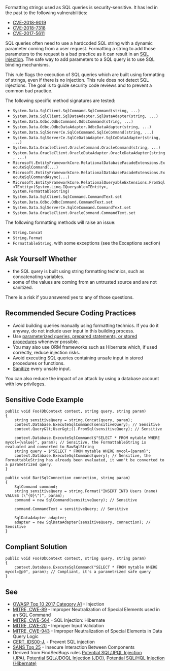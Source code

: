 
Formatting strings used as SQL queries is security-sensitive. It has led in the past to the following vulnerabilities:

- [CVE-2018-9019](http://cve.mitre.org/cgi-bin/cvename.cgi?name=CVE-2018-9019)
- [CVE-2018-7318](http://cve.mitre.org/cgi-bin/cvename.cgi?name=CVE-2018-7318)
- [CVE-2017-5611](http://cve.mitre.org/cgi-bin/cvename.cgi?name=CVE-2017-5611)


SQL queries often need to use a hardcoded SQL string with a dynamic parameter coming from a user request. Formatting a string to add those parameters to the request is a bad practice as it can result in an [SQL injection](https://www.owasp.org/index.php/SQL_Injection). The safe way to add parameters to a SQL query is to use SQL binding mechanisms.

This rule flags the execution of SQL queries which are built using formatting of strings, even if there is no injection. This rule does not detect SQL injections. The goal is to guide security code reviews and to prevent a common bad practice.

The following specific method signatures are tested:

- `System.Data.SqlClient.SqlCommand.SqlCommand(string, ...)`
- `System.Data.SqlClient.SqlDataAdapter.SqlDataAdapter(string, ...)`
- `System.Data.Odbc.OdbcCommand.OdbcCommand(string, ...)`
- `System.Data.Odbc.OdbcDataAdapter.OdbcDataAdapter(string, ...)`
- `System.Data.SqlServerCe.SqlCeCommand.SqlCeCommand(string, ...)`
- `System.Data.SqlServerCe.SqlCeDataAdapter.SqlCeDataAdapter(string, ...)`
- `System.Data.OracleClient.OracleCommand.OracleCommand(string, ...)`
- `System.Data.OracleClient.OracleDataAdapter.OracleDataAdapter(string, ...)`
- `Microsoft.EntityFrameworkCore.RelationalDatabaseFacadeExtensions.ExecuteSqlCommand(...)`
- `Microsoft.EntityFrameworkCore.RelationalDatabaseFacadeExtensions.ExecuteSqlCommandAsync(...)`
- `Microsoft.EntityFrameworkCore.RelationalQueryableExtensions.FromSql<TEntity>(System.Linq.IQueryable<TEntity>,
  System.FormattableString)`
- `System.Data.SqlClient.SqlCommand.CommandText.set`
- `System.Data.Odbc.OdbcCommand.CommandText.set`
- `System.Data.SqlServerCe.SqlCeCommand.CommandText.set`
- `System.Data.OracleClient.OracleCommand.CommandText.set`


The following formatting methods will raise an issue:

- `String.Concat`
- `String.Format`
- `FormattableString`, with some exceptions (see the Exceptions section)


## Ask Yourself Whether

- the SQL query is built using string formatting technics, such as concatenating variables.
- some of the values are coming from an untrusted source and are not sanitized.


There is a risk if you answered yes to any of those questions.

## Recommended Secure Coding Practices

- Avoid building queries manually using formatting technics. If you do it anyway, do not include user input in this building process.
- Use [parameterized queries, prepared statements, or stored<br>  procedures](https://www.owasp.org/index.php/Query_Parameterization_Cheat_Sheet) whenever possible.
- You may also use ORM frameworks such as Hibernate which, if used correctly, reduce injection risks.
- Avoid executing SQL queries containing unsafe input in stored procedures or functions.
- [Sanitize](https://www.owasp.org/index.php/Input_Validation_Cheat_Sheet) every unsafe input.


You can also reduce the impact of an attack by using a database account with low privileges.

## Sensitive Code Example


    public void Foo(DbContext context, string query, string param)
    {
        string sensitiveQuery = string.Concat(query, param);
        context.Database.ExecuteSqlCommand(sensitiveQuery); // Sensitive
        context.Query&lt;User&gt;().FromSql(sensitiveQuery); // Sensitive
    
        context.Database.ExecuteSqlCommand($"SELECT * FROM mytable WHERE mycol={value}", param); // Sensitive, the FormattableString is evaluated and converted to RawSqlString
        string query = $"SELECT * FROM mytable WHERE mycol={param}";
        context.Database.ExecuteSqlCommand(query); // Sensitive, the FormattableString has already been evaluated, it won't be converted to a parametrized query.
    }
    
    public void Bar(SqlConnection connection, string param)
    {
        SqlCommand command;
        string sensitiveQuery = string.Format("INSERT INTO Users (name) VALUES (\"{0}\")", param);
        command = new SqlCommand(sensitiveQuery); // Sensitive
    
        command.CommandText = sensitiveQuery; // Sensitive
    
        SqlDataAdapter adapter;
        adapter = new SqlDataAdapter(sensitiveQuery, connection); // Sensitive
    }


## Compliant Solution


    public void Foo(DbContext context, string query, string param)
    {
        context.Database.ExecuteSqlCommand("SELECT * FROM mytable WHERE mycol=@p0", param); // Compliant, it's a parametrized safe query
    }


## See

- [OWASP Top 10 2017 Category A1](https://www.owasp.org/index.php/Top_10-2017_A1-Injection) - Injection
- [MITRE, CWE-89](http://cwe.mitre.org/data/definitions/89) - Improper Neutralization of Special Elements used in an SQL Command
- [MITRE, CWE-564](http://cwe.mitre.org/data/definitions/564.html) - SQL Injection: Hibernate
- [MITRE, CWE-20](http://cwe.mitre.org/data/definitions/20.html) - Improper Input Validation
- [MITRE, CWE-943](http://cwe.mitre.org/data/definitions/943.html) - Improper Neutralization of Special Elements in Data Query Logic<br>
- [CERT, IDS00-J.](https://www.securecoding.cert.org/confluence/x/PgIRAg) - Prevent SQL injection
- [SANS Top 25](https://www.sans.org/top25-software-errors/#cat1) - Insecure Interaction Between Components
- Derived from FindSecBugs rules [Potential SQL/JPQL Injection<br>  (JPA)](http://h3xstream.github.io/find-sec-bugs/bugs.htm#SQL_INJECTION_JPA), [Potential SQL/JDOQL Injection (JDO)](http://h3xstream.github.io/find-sec-bugs/bugs.htm#SQL_INJECTION_JDO), [Potential SQL/HQL Injection (Hibernate)](http://h3xstream.github.io/find-sec-bugs/bugs.htm#SQL_INJECTION_HIBERNATE)

